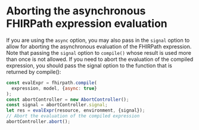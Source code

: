 # Aborting the asynchronous FHIRPath expression evaluation

If you are using the `async` option, you may also pass in the `signal` option
to allow for aborting the asynchronous evaluation of the FHIRPath expression.
Note that passing the `signal` option to `compile()` whose result is used more
than once is not allowed. If you need to abort the evaluation of the compiled
expression, you should pass the signal option to the function that is returned
by compile():

```js
const evalExpr = fhirpath.compile(
  expression, model, {async: true}
);
const abortController = new AbortController();
const signal = abortController.signal;
let res = evalExpr(resource, environment, {signal});
// Abort the evaluation of the compiled expression
abortController.abort();
```
